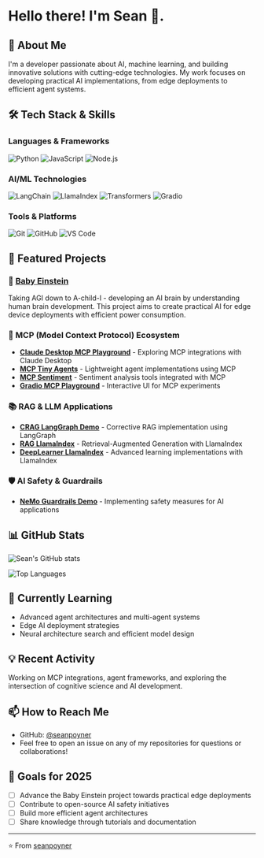 # Hello there! I'm Sean 👋. 

## 🚀 About Me
I'm a developer passionate about AI, machine learning, and building innovative solutions with cutting-edge technologies. My work focuses on developing practical AI implementations, from edge deployments to efficient agent systems.

## 🛠️ Tech Stack & Skills

### Languages & Frameworks
![Python](https://img.shields.io/badge/Python-3776AB?style=for-the-badge&logo=python&logoColor=white)
![JavaScript](https://img.shields.io/badge/JavaScript-F7DF1E?style=for-the-badge&logo=javascript&logoColor=black)
![Node.js](https://img.shields.io/badge/Node.js-43853D?style=for-the-badge&logo=node.js&logoColor=white)

### AI/ML Technologies
![LangChain](https://img.shields.io/badge/LangChain-1C3A4B?style=for-the-badge)
![LlamaIndex](https://img.shields.io/badge/LlamaIndex-7E4798?style=for-the-badge)
![Transformers](https://img.shields.io/badge/Transformers-FF6F00?style=for-the-badge&logo=huggingface&logoColor=white)
![Gradio](https://img.shields.io/badge/Gradio-FF7C00?style=for-the-badge)

### Tools & Platforms
![Git](https://img.shields.io/badge/Git-F05032?style=for-the-badge&logo=git&logoColor=white)
![GitHub](https://img.shields.io/badge/GitHub-100000?style=for-the-badge&logo=github&logoColor=white)
![VS Code](https://img.shields.io/badge/VS_Code-0078D4?style=for-the-badge&logo=visual-studio-code&logoColor=white)

## 🔭 Featured Projects

### 🧠 [Baby Einstein](https://github.com/seanpoyner/baby-einstein)
Taking AGI down to A-child-I - developing an AI brain by understanding human brain development. This project aims to create practical AI for edge device deployments with efficient power consumption.

### 🤖 MCP (Model Context Protocol) Ecosystem
- **[Claude Desktop MCP Playground](https://github.com/seanpoyner/claude-desktop-mcp-playground)** - Exploring MCP integrations with Claude Desktop
- **[MCP Tiny Agents](https://github.com/seanpoyner/mcp-tiny-agents)** - Lightweight agent implementations using MCP
- **[MCP Sentiment](https://github.com/seanpoyner/mcp-sentiment)** - Sentiment analysis tools integrated with MCP
- **[Gradio MCP Playground](https://github.com/seanpoyner/gradio-mcp-playground)** - Interactive UI for MCP experiments

### 📚 RAG & LLM Applications
- **[CRAG LangGraph Demo](https://github.com/seanpoyner/CRAG_langgraph_DEMO)** - Corrective RAG implementation using LangGraph
- **[RAG LlamaIndex](https://github.com/seanpoyner/RAG_llama_index)** - Retrieval-Augmented Generation with LlamaIndex
- **[DeepLearner LlamaIndex](https://github.com/seanpoyner/deeplearner_llama_index)** - Advanced learning implementations with LlamaIndex

### 🛡️ AI Safety & Guardrails
- **[NeMo Guardrails Demo](https://github.com/seanpoyner/NeMo_Guardrails_DEMO)** - Implementing safety measures for AI applications

## 📊 GitHub Stats

![Sean's GitHub stats](https://github-readme-stats.vercel.app/api?username=seanpoyner&show_icons=true&theme=dark)

![Top Languages](https://github-readme-stats.vercel.app/api/top-langs/?username=seanpoyner&layout=compact&theme=dark)

## 🌱 Currently Learning
- Advanced agent architectures and multi-agent systems
- Edge AI deployment strategies
- Neural architecture search and efficient model design

## 💡 Recent Activity
<!--START_SECTION:activity-->
Working on MCP integrations, agent frameworks, and exploring the intersection of cognitive science and AI development.
<!--END_SECTION:activity-->

## 📫 How to Reach Me
- GitHub: [@seanpoyner](https://github.com/seanpoyner)
- Feel free to open an issue on any of my repositories for questions or collaborations!

## 🎯 Goals for 2025
- [ ] Advance the Baby Einstein project towards practical edge deployments
- [ ] Contribute to open-source AI safety initiatives
- [ ] Build more efficient agent architectures
- [ ] Share knowledge through tutorials and documentation

---

⭐️ From [seanpoyner](https://github.com/seanpoyner)
